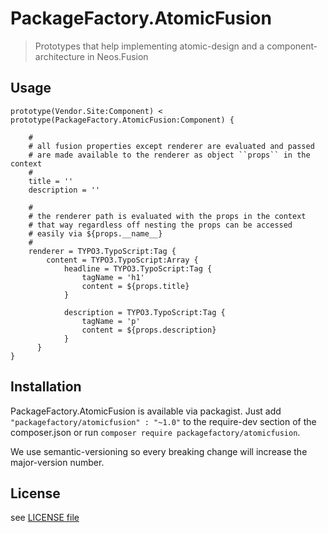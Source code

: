 # PackageFactory.AtomicFusion

> Prototypes that help implementing atomic-design and a component-architecture in Neos.Fusion

## Usage 

```
prototype(Vendor.Site:Component) < prototype(PackageFactory.AtomicFusion:Component) {
    
    #
    # all fusion properties except renderer are evaluated and passed 
    # are made available to the renderer as object ``props`` in the context
    # 
    title = ''
    description = ''

    #
    # the renderer path is evaluated with the props in the context
    # that way regardless off nesting the props can be accessed
    # easily via ${props.__name__}
    # 
    renderer = TYPO3.TypoScript:Tag {
        content = TYPO3.TypoScript:Array {
            headline = TYPO3.TypoScript:Tag {
                tagName = 'h1'
                content = ${props.title}
            }

            description = TYPO3.TypoScript:Tag {
                tagName = 'p'
                content = ${props.description}
            }
      }
}
```

## Installation

PackageFactory.AtomicFusion is available via packagist. Just add `"packagefactory/atomicfusion" : "~1.0"` to the 
require-dev section of the composer.json or run `composer require packagefactory/atomicfusion`. 

We use semantic-versioning so every breaking change will increase the major-version number.

## License

see [LICENSE file](LICENSE)
